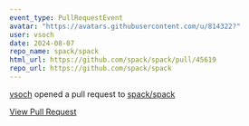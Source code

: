 ```yaml
---
event_type: PullRequestEvent
avatar: "https://avatars.githubusercontent.com/u/814322?"
user: vsoch
date: 2024-08-07
repo_name: spack/spack
html_url: https://github.com/spack/spack/pull/45619
repo_url: https://github.com/spack/spack
---
```


<a href='https://github.com/vsoch' target='_blank'>vsoch</a> opened a pull request to <a href='https://github.com/spack/spack' target='_blank'>spack/spack</a>

<a href='https://github.com/spack/spack/pull/45619' target='_blank'>View Pull Request</a>